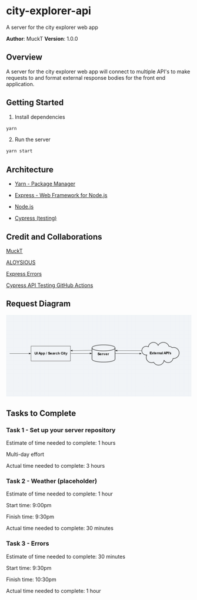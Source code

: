 # city-explorer-api
A server for the city explorer web app

**Author**: MuckT
**Version**: 1.0.0

## Overview
A server for the city explorer web app will connect to multiple API's to make requests to and format external response bodies for the front end application.

## Getting Started

1. Install dependencies

  ```bash
  yarn
  ```

2. Run the server

  ```bash
  yarn start
  ```

## Architecture

* [Yarn - Package Manager](https://yarnpkg.com/)

* [Express - Web Framework for Node.js](https://www.npmjs.com/package/express)

* [Node.js](https://nodejs.org/en/)

* [Cypress (testing)](https://www.cypress.io)

## Credit and Collaborations

[MuckT](https://github.com/MuckT)

[ALOYSIOUS](https://github.com/AL0YSI0US)

[Express Errors](https://expressjs.com/en/guide/error-handling.html)

[Cypress API Testing GitHub Actions](https://github.com/cypress-io/cypress/issues/1872#issuecomment-450807452)

## Request Diagram

![Server Request Diagram](city-explorer-diagram.PNG)

## Tasks to Complete

### Task 1 - Set up your server repository

Estimate of time needed to complete: 1 hours

Multi-day effort

Actual time needed to complete: 3 hours

### Task 2 - Weather (placeholder)

Estimate of time needed to complete: 1 hour

Start time: 9:00pm

Finish time: 9:30pm

Actual time needed to complete: 30 minutes

### Task 3 - Errors

Estimate of time needed to complete: 30 minutes

Start time: 9:30pm

Finish time: 10:30pm

Actual time needed to complete: 1 hour
